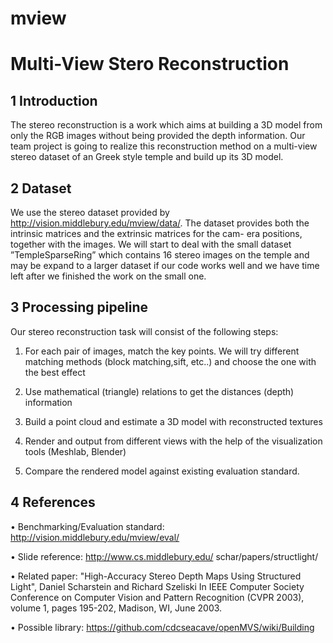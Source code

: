 # mview
# Multi-View Stero Reconstruction

## 1 Introduction

The stereo reconstruction is a work which aims at building a 3D model from only the
RGB images without being provided the depth information. Our team project is going
to realize this reconstruction method on a multi-view stereo dataset of an Greek style
temple and build up its 3D model.

## 2 Dataset

We use the stereo dataset provided by http://vision.middlebury.edu/mview/data/.
The dataset provides both the intrinsic matrices and the extrinsic matrices for the cam-
era positions, together with the images. We will start to deal with the small dataset
”TempleSparseRing” which contains 16 stereo images on the temple and may be expand
to a larger dataset if our code works well and we have time left after we finished the
work on the small one.

## 3 Processing pipeline

Our stereo reconstruction task will consist of the following steps:

1. For each pair of images, match the key points. We will try different matching
methods (block matching,sift, etc..) and choose the one with the best effect

2. Use mathematical (triangle) relations to get the distances (depth) information

3. Build a point cloud and estimate a 3D model with reconstructed textures

4. Render and output from different views with the help of the visualization tools
 (Meshlab, Blender)

5. Compare the rendered model against existing evaluation standard.

## 4 References

• Benchmarking/Evaluation standard: http://vision.middlebury.edu/mview/eval/

• Slide reference: http://www.cs.middlebury.edu/ schar/papers/structlight/

• Related paper: "High-Accuracy Stereo Depth Maps Using Structured Light",
Daniel Scharstein and Richard Szeliski In IEEE Computer Society Conference
on Computer Vision and Pattern Recognition (CVPR 2003), volume 1, pages
195-202, Madison, WI, June 2003.

• Possible library: https://github.com/cdcseacave/openMVS/wiki/Building

